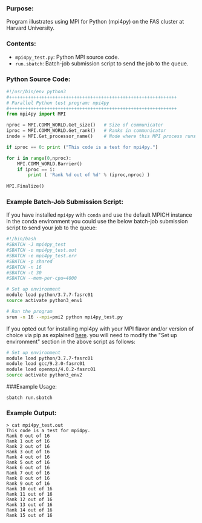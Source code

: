 ### Purpose:

Program illustrates using MPI for Python (mpi4py) on the FAS cluster at Harvard University.

### Contents:

* <code>mpi4py_test.py</code>: Python MPI source code.
* <code>run.sbatch</code>: Batch-job submission script to send the job to the queue.

### Python Source Code:

```python
#!/usr/bin/env python3
#++++++++++++++++++++++++++++++++++++++++++++++++++++++++++++++
# Parallel Python test program: mpi4py  
#++++++++++++++++++++++++++++++++++++++++++++++++++++++++++++++
from mpi4py import MPI

nproc = MPI.COMM_WORLD.Get_size()   # Size of communicator 
iproc = MPI.COMM_WORLD.Get_rank()   # Ranks in communicator
inode = MPI.Get_processor_name()    # Node where this MPI process runs

if iproc == 0: print ("This code is a test for mpi4py.")

for i in range(0,nproc):
    MPI.COMM_WORLD.Barrier()
    if iproc == i:
        print ( 'Rank %d out of %d' % (iproc,nproc) )
        
MPI.Finalize()
```

### Example Batch-Job Submission Script:

If you have installed <code>mpi4py</code> with <code>conda</code> and use the default MPICH instance in the conda environment you could use the below batch-job submission script to send your job to the queue: 

```bash
#!/bin/bash
#SBATCH -J mpi4py_test
#SBATCH -o mpi4py_test.out
#SBATCH -e mpi4py_test.err
#SBATCH -p shared
#SBATCH -n 16
#SBATCH -t 30
#SBATCH --mem-per-cpu=4000

# Set up environment
module load python/3.7.7-fasrc01
source activate python3_env1

# Run the program
srun -n 16 --mpi=pmi2 python mpi4py_test.py
```

If you opted out for installing mpi4py with your MPI flavor and/or version of choice via pip as explained [here](../README.md). you will need to modify the "Set up environment" section in the above script as follows:

```bash
# Set up environment
module load python/3.7.7-fasrc01
module load gcc/9.2.0-fasrc01
module load openmpi/4.0.2-fasrc01
source activate python3_env2
```

###Example Usage:

```
sbatch run.sbatch
```

### Example Output:

```
> cat mpi4py_test.out
This code is a test for mpi4py.
Rank 0 out of 16
Rank 1 out of 16
Rank 2 out of 16
Rank 3 out of 16
Rank 4 out of 16
Rank 5 out of 16
Rank 6 out of 16
Rank 7 out of 16
Rank 8 out of 16
Rank 9 out of 16
Rank 10 out of 16
Rank 11 out of 16
Rank 12 out of 16
Rank 13 out of 16
Rank 14 out of 16
Rank 15 out of 16
```
